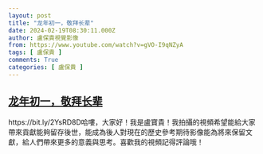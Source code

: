 ```yaml
---
layout: post
title: "龙年初一，敬拜长辈"
date: 2024-02-19T08:30:11.000Z
author: 盧保貴視覺影像
from: https://www.youtube.com/watch?v=gVO-I9qNZyA
tags: [ 盧保貴 ]
comments: True
categories: [ 盧保貴 ]
---
```

<!--1708331411000-->
[龙年初一，敬拜长辈](https://www.youtube.com/watch?v=gVO-I9qNZyA)
------

<div>
https://bit.ly/2YsRD8D哈嘍，大家好！我是盧寶貴！我拍攝的視頻希望能給大家帶來貢獻能夠留存後世，能成為後人對現在的歷史參考期待影像能為將來保留文獻，給人們帶來更多的意義與思考。喜歡我的視頻記得評論哦！
</div>
